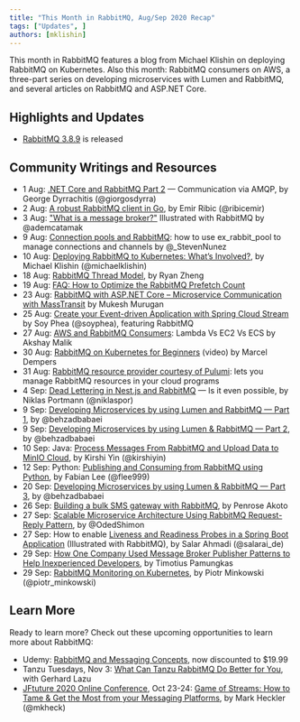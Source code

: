 ```yaml
---
title: "This Month in RabbitMQ, Aug/Sep 2020 Recap"
tags: ["Updates", ]
authors: [mklishin]
---
```


This month in RabbitMQ features a blog from Michael Klishin on deploying RabbitMQ on Kubernetes.
Also this month: RabbitMQ consumers on AWS, a three-part series on developing microservices with Lumen and
RabbitMQ, and several articles on RabbitMQ and ASP.NET Core.

<!-- truncate -->

## Highlights and Updates

 * [RabbitMQ 3.8.9](https://github.com/rabbitmq/rabbitmq-server/releases/tag/v3.8.9) is released


## Community Writings and Resources

 * 1 Aug: [.NET Core and RabbitMQ Part 2](https://medium.com/swlh/net-core-and-rabbitmq-part-2-communication-via-amqp-35c5518cb64) — Communication via AMQP, by George Dyrrachitis (@giorgosdyrra)
 * 2 Aug: [A robust RabbitMQ client in Go](https://www.ribice.ba/golang-rabbitmq-client/), by Emir Ribic (@ribicemir)
 * 3 Aug: ["What is a message broker?"](https://medium.com/@ademcatamak/what-is-message-broker-4f6698c73089) Illustrated with RabbitMQ by @ademcatamak
 * 9 Aug: [Connection pools and RabbitMQ](https://hostiledeveloper.com/2020/08/09/connection-pools-and-rabbitmq.html): how to use ex_rabbit_pool to manage connections and channels by @_StevenNunez
 * 10 Aug: [Deploying RabbitMQ to Kubernetes: What’s Involved?](/blog/2020/08/10/deploying-rabbitmq-to-kubernetes-whats-involved), by Michael Klishin (@michaelklishin)
 * 18 Aug: [RabbitMQ Thread Model](https://medium.com/swlh/rabbitmq-thread-model-62d5505d68ce), by Ryan Zheng
 * 19 Aug: [FAQ: How to Optimize the RabbitMQ Prefetch Count](https://www.cloudamqp.com/blog/2020-08-19-how-to-optimize-the-rabbitmq-prefetch-count.html)
 * 23 Aug: [RabbitMQ with ASP.NET Core – Microservice Communication with MassTransit](https://www.codewithmukesh.com/blog/rabbitmq-with-aspnet-core-microservice/) by Mukesh Murugan
 * 25 Aug: [Create your Event-driven Application with Spring Cloud Stream](https://medium.com/@soyphea/create-your-event-driven-application-with-spring-cloud-stream-53cfb5fb546a) by Soy Phea (@soyphea), featuring RabbitMQ
 * 27 Aug: [AWS and RabbitMQ Consumers](https://medium.com/@acloudcoder1/aws-rabbitmq-consumers-lambda-vs-ec2-vs-ecs-8a016f1b4c9c): Lambda Vs EC2 Vs ECS by Akshay Malik
 * 30 Aug: [RabbitMQ on Kubernetes for Beginners](https://www.youtube.com/channel/UCFe9-V_rN9nLqVNiI8Yof3w) (video) by Marcel Dempers
 * 31 Aug: [RabbitMQ resource provider courtesy of Pulumi](https://github.com/pulumi/pulumi-rabbitmq): lets you manage RabbitMQ resources in your cloud programs
 * 4 Sep: [Dead Lettering in Nest.js and RabbitMQ](https://medium.com/javascript-in-plain-english/dead-lettering-in-nest-js-rabbitmq-is-it-even-possible-a6aa5732ef1d) — Is it even possible, by Niklas Portmann (@niklaspor)
 * 9 Sep: [Developing Microservices by using Lumen and RabbitMQ — Part 1](https://medium.com/@behzadbabaei/developing-microservices-by-using-lumen-rabbitmq-part-1-ad6a77f0e812), by @behzadbabaei
 * 9 Sep: [Developing Microservices by using Lumen & RabbitMQ — Part 2](https://medium.com/@behzadbabaei/developing-microservices-by-using-lumen-rabbitmq-part-2-d78a0f7083d3), by @behzadbabaei
 * 10 Sep: Java: [Process Messages From RabbitMQ and Upload Data to MinIO Cloud](https://medium.com/better-programming/java-process-messages-from-rabbitmq-and-upload-data-to-minio-cloud-b70ecd2e82be), by Kirshi Yin (@kirshiyin)
 * 12 Sep: Python: [Publishing and Consuming from RabbitMQ using Python](https://fabianlee.org/2020/09/12/python-publishing-and-consuming-from-rabbitmq-using-python/), by Fabian Lee (@flee999)
 * 20 Sep: [Developing Microservices by using Lumen & RabbitMQ — Part 3](https://medium.com/@behzadbabaei/developing-microservices-by-using-lumen-rabbitmq-part-3-4dc039d2b3c8), by @behzadbabaei
 * 26 Sep: [Building a bulk SMS gateway with RabbitMQ](https://www.linkedin.com/pulse/building-bulk-sms-gateway-rabbitmq-penrose-akoto), by Penrose Akoto
 * 27 Sep: [Scalable Microservice Architecture Using RabbitMQ Request-Reply Pattern](https://medium.com/swlh/scalable-microservice-architecture-using-rabbitmq-rpc-d07fa8faac32), by @OdedShimon
 * 27 Sep: How to enable [Liveness and Readiness Probes in a Spring Boot Application](https://medium.com/@salarai.de/how-to-enable-liveness-and-readiness-probes-in-a-spring-boot-application-a40cf3423db3) (Illustrated with RabbitMQ), by Salar Ahmadi (@salarai_de)
 * 29 Sep: [How One Company Used Message Broker Publisher Patterns to Help Inexperienced Developers](https://medium.com/batc/outbox-polling-reliable-message-broker-publisher-61f46ae65cdd), by Timotius Pamungkas
 * 29 Sep: [RabbitMQ Monitoring on Kubernetes](https://piotrminkowski.com/2020/09/29/rabbitmq-monitoring-on-kubernetes/), by Piotr Minkowski (@piotr_minkowski)


## Learn More

Ready to learn more? Check out these upcoming opportunities to learn more about RabbitMQ:

 * Udemy:  [RabbitMQ and Messaging Concepts](https://www.udemy.com/course/rabbitmq-and-messaging-concepts/), now discounted to $19.99
 * Tanzu Tuesdays, Nov 3: [What Can Tanzu RabbitMQ Do Better for You](https://tanzu.vmware.com/developer/tv/tanzu-tuesdays/0029/), with Gerhard Lazu
 * [JFtuture 2020 Online Conference](https://jfuture.dev/), Oct 23-24: [Game of Streams: How to Tame & Get the Most from your Messaging Platforms](http://jfuture.dev), by Mark Heckler (@mkheck)


